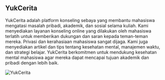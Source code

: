 ## YukCerita

YukCerita adalah platform konseling sebaya yang membantu mahasiswa mengatasi masalah pribadi, akademik, dan sosial selama kuliah. Kami menyediakan layanan konseling online yang dilakukan oleh mahasiswa terlatih untuk memberikan dukungan dan saran kepada teman-teman mereka. Privasi dan kerahasiaan mahasiswa sangat dijaga. Kami juga menyediakan artikel dan tips tentang kesehatan mental, manajemen waktu, dan strategi belajar. YukCerita berkomitmen untuk mendukung kesehatan mental mahasiswa agar mereka dapat mencapai tujuan akademik dan pribadi dengan lebih baik.

![YukCerita](https://imgur.com/EIMpB2i.png)

